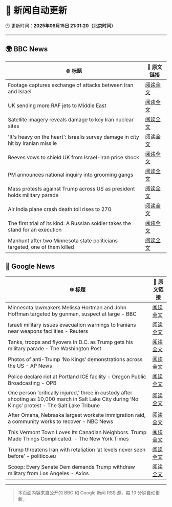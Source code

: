 # 🧠 新闻自动更新

🕒 更新时间：**2025年06月15日 21:01:20（北京时间）**

---

## 🌍 BBC News

| 🌐 标题 | 🔗 原文链接 |
|--------|-------------|
| Footage captures exchange of attacks between Iran and Israel | [阅读全文](https://www.bbc.com/news/videos/cy9090yje1do) |
| UK sending more RAF jets to Middle East | [阅读全文](https://www.bbc.com/news/articles/ceqg440v0gxo) |
| Satellite imagery reveals damage to key Iran nuclear sites | [阅读全文](https://www.bbc.com/news/articles/c7808xvv737o) |
| 'It's heavy on the heart': Israelis survey damage in city hit by Iranian missile | [阅读全文](https://www.bbc.com/news/articles/cx270vklvv7o) |
| Reeves vows to shield UK from Israel-Iran price shock | [阅读全文](https://www.bbc.com/news/articles/c3080q893z3o) |
| PM announces national inquiry into grooming gangs | [阅读全文](https://www.bbc.com/news/articles/c7872pngj2qo) |
| Mass protests against Trump across US as president holds military parade | [阅读全文](https://www.bbc.com/news/articles/c70622038yxo) |
| Air India plane crash death toll rises to 270 | [阅读全文](https://www.bbc.com/news/articles/c0575me7j82o) |
| The first trial of its kind: A Russian soldier takes the stand for an execution | [阅读全文](https://www.bbc.com/news/articles/cp8ylx534j0o) |
| Manhunt after two Minnesota state politicians targeted, one of them killed | [阅读全文](https://www.bbc.com/news/articles/cgj83q2e562o) |

## 📰 Google News

| 🌐 标题 | 🔗 原文链接 |
|--------|-------------|
| Minnesota lawmakers Melissa Hortman and John Hoffman targeted by gunman, suspect at large - BBC | [阅读全文](https://news.google.com/rss/articles/CBMiWkFVX3lxTE4wUFYtbGNNUEpnVlhXQXM0WTNqTGcybW54UDNWbDV3NGg1QWRLT250WnhMZGVsSWJWYnBEXzJobVBLQl9aRlYyOFZITkk2R3VWR21SOHhPNkthZ9IBX0FVX3lxTE8zd1Rvd3hQYlI5akFxeEhBajZobXk5TWwtQ2RnSllQdFZ4NUR5QldQbE5sNGJLOWNMTkEyVnpYUlE2eXZ3allnTFZndko3UFRqd0x4dGpsb29UMU5JcXh3?oc=5) |
| Israeli military issues evacuation warnings to Iranians near weapons facilities - Reuters | [阅读全文](https://news.google.com/rss/articles/CBMiygFBVV95cUxQdkpTcEczLTdfeDNBaHY4LTlUdFB5ZUt6aXdXUWlmZUpfWllIbHQ0VGhxeVFnUTlERlh1YkZvekNJVnhGWERMSnNyU3pCTnRWTVdNdlVRVm9kV1hQRWlLTkNBY1VfYWhjMmVDSTFaT19hQXktb3VhMXZONlFsY1hiU3JmVDFSeGd0NFQyaU5ZTUxyVmNBTHRxOXNuQUNVYklIQUc2d0E0TlI2UEo0Q3ZvZHg4cW50b0xzb1lxb3FPY05QRWFwODZvRTl3?oc=5) |
| Tanks, troops and flyovers in D.C. as Trump gets his military parade - The Washington Post | [阅读全文](https://news.google.com/rss/articles/CBMimwFBVV95cUxOMDJmZnl4OGU1SWFWRDdReVNNcEUzTnFGc3ZZbXVvZTlBTnBwNHQzaVhpVll0NDVYd24weFY0UWVmWVlhVXRULXpiQjVYcnZ6YVhQQUEwN1I3bHFuNnhXcmdnaWZGbzNqdm9qZmR6dzhKdWNFZzc5aEE0NzZYaTlWNXdZV0tsb1hyVmRKZGFMWnctcFFzRFF6R1lOZw?oc=5) |
| Photos of anti-Trump ‘No Kings’ demonstrations across the US - AP News | [阅读全文](https://news.google.com/rss/articles/CBMilgFBVV95cUxONXVPS25IR0RydFZIUW9DaS1icktDaXRIWUIxb1hFdjVUWFRpS3IxTVVhX09KYjU4TDNNa3RyMktvQXctU2RsLVJLajBrQ0xXUEFXNmIwMFVFTWhDVENRZExSUUoyOFhDTGc0aWdGcXJ1aFR4N2dNMnpqOFJxcFhOUHZjcTEzcjBPX1d3TTVQMlJHU0Q4SFE?oc=5) |
| Police declare riot at Portland ICE facility - Oregon Public Broadcasting - OPB | [阅读全文](https://news.google.com/rss/articles/CBMifkFVX3lxTE5leHFNM241dTFHYmtwbWJQaTJDTHY1eU5DUlZqY3c5cURGNVZsUlpkdWpEbW5XS0JCS3IxOExTQURBSS1rZXMtZDZjWUpzQW9KLW9rREM5RG1UaEd6X3JMeWZWaFh5OUROcGlDNlFtdi1wSkp1XzllWjRUa0Z4Zw?oc=5) |
| One person ‘critically injured,’ three in custody after shooting as 10,000 march in Salt Lake City during ‘No Kings’ protest - The Salt Lake Tribune | [阅读全文](https://news.google.com/rss/articles/CBMiiwFBVV95cUxPWHNxOW94UkRVcG1ZT243S0taN3p4Q0RnTnBqalZKRXh4VlhaWVJoMS0zQ0FtdzZ4YV9DUjNYd2V4YnE1OTQySlAxRmxtQXBhN3BUSDVySUQ2YzVTOGd2TDk1UVBhczEwV0p1akgwenpoaUN3VGhIY00yMGZNZ3BfQzB0LS1ISG5SNmc0?oc=5) |
| After Omaha, Nebraska largest worksite immigration raid, a community works to recover - NBC News | [阅读全文](https://news.google.com/rss/articles/CBMilAFBVV95cUxQQkZWemFWRWxiZHBPRElPNDlXTUgxXzJQSXlicTZIOWVqbnNfZWZtYWdZZnEzaThtd2NrMWR2eXM1QldoZ243SFVNWEJsVl9zZ0JVSWt0ZGN5R19ZTW5rTFZtOVRLZUhaX2JONmRrWVNRM1Rld3pLQnk0MFo0SEpsXzBRQlN2R2JMVXVRU29MOXpMYUhI0gFWQVVfeXFMT0dhY1R3ZjE4UjFLRDhOamNhSXRNSFFnbUQ5eXE1QVVyREZtUFcyaklrX0pGTEp2YUZ1cFllZ0d4SFE5TFhGWWN5OV94ZDhuQlg1ZGxSRmc?oc=5) |
| This Vermont Town Loves Its Canadian Neighbors. Trump Made Things Complicated. - The New York Times | [阅读全文](https://news.google.com/rss/articles/CBMiuwFBVV95cUxOVU9QempDRklUV2lOLXVOYkZiNlV2QVY0WWFsRjU4OVdOYkNCd3NuenQwOExGVkQxQU5GTkJJM2o0dDIwU3JLaGc4RUJ5ZzlmNG4zX1YtQkdVU0Q2LUZCSjF2Z3N6cEhTdnJhdmRBaWRGcHhJMkV6VlBlbk0zN1Q5Z0lQd1oyQmk0QThTckdpajJXbnFUNmNrU0o1cmc1bmlBc0t4UXNUWVk4amhkcFVmXzRwTkx3VDNabGl3?oc=5) |
| Trump threatens Iran with retaliation ‘at levels never seen before’ - politico.eu | [阅读全文](https://news.google.com/rss/articles/CBMikAFBVV95cUxQdWRROExBYVgwcW9TanpySTVZb2o0b0lOQ2hPSHR4eVpPUmJpSjExWThacGpRTEVpUzh3OHU1dXRYRFBVS2QtSXFydWV4OUpZOFREeTdMSW4yNnRVZTNFdFVHWEZHSk1ScE5Ca284Z1lYQy12Ym9neC1ObDBEMzg3OWdqNUl2eEZzelA1NmRDcnU?oc=5) |
| Scoop: Every Senate Dem demands Trump withdraw military from Los Angeles - Axios | [阅读全文](https://news.google.com/rss/articles/CBMikAFBVV95cUxPbC1XZUxKSHNxTjZ4UGJzbW5uQ3JhazBOUjNTdW9LVk1kOF9XOWFFNUJOVDk4S2wxWVdUUlRWbjZDa3pPdUJxTWZJaWFhekdUYl9JUDNLeUh5aEpUbkQ2eXR4QlFqeHN3YU15cFZCcGRBaVFYUy1FYTNnX1ItdEVmendTanRTYW9nLWFBZDJFbWk?oc=5) |

---
> 本页面内容来自公开的 BBC 和 Google 新闻 RSS 源，每 10 分钟自动更新。
